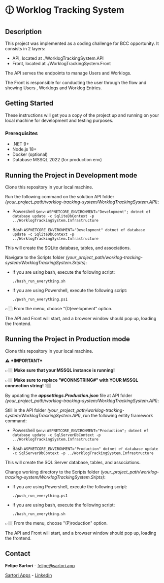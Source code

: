 # 🕧 Worklog Tracking System

## Description

This project was implemented as a coding challenge for BCC opportunity.
It consists in 2 layers:

- API, located at ./WorklogTrackingSystem.API
- Front, located at ./WorklogTrackingSystem.Front

The API serves the endpoints to manage Users and Worklogs.

The Front is responsible for conducting the user through the flow and showing Users , Worklogs and Worklog Entries.

## Getting Started

These instructions will get you a copy of the project up and running on your local machine for development and testing purposes.

### Prerequisites

- .NET 9+
- Node.js 18+
- Docker (optional)
- Database MSSQL 2022 (for production env)

## Running the Project in Development mode

Clone this repository in your local machine.

Run the following command on the solution API folder _(your_project_path/worklog-tracking-system/WorklogTrackingSystem.API)_:

- Powershell
  `$env:ASPNETCORE_ENVIRONMENT="Development"; dotnet ef database update -c SqliteDbContext -p ../WorklogTrackingSystem.Infrastructure`

- Bash
  `ASPNETCORE_ENVIRONMENT="Development" dotnet ef database update -c SqliteDbContext -p ../WorklogTrackingSystem.Infrastructure`

This will create the SQLite database, tables, and associations.

Navigate to the Scripts folder _(your_project_path/worklog-tracking-system/WorklogTrackingSystem.Sripts)_:

- If you are using bash, execute the following script:

  `./bash_run_everything.sh`

- If you are using Powershell, execute the following script:

  `./pwsh_run_everything.ps1`

👉🏼 From the menu, choose "(D)evelopment" option.

The API and Front will start, and a browser window should pop up, loading the frontend.

## Running the Project in Production mode

Clone this repository in your local machine.

⚠️ **\*IMPORTANT\***

👉🏼 **Make sure that your MSSQL instance is running!**

👉🏼 **Make sure to replace "#CONNSTRING#" with YOUR MSSQL connection string!** 👇🏽

By updating the **_appsettings.Production.json_** file at API folder _(your_project_path/worklog-tracking-system/WorklogTrackingSystem.API)_:

Still in the API folder _(your_project_path/worklog-tracking-system/WorklogTrackingSystem.API)_, run the following entity framework command:

- Powershell
  `$env:ASPNETCORE_ENVIRONMENT="Production"; dotnet ef database update -c SqlServerDbContext -p ../WorklogTrackingSystem.Infrastructure`

- Bash
  `ASPNETCORE_ENVIRONMENT="Production" dotnet ef database update -c SqlServerDbContext -p ../WorklogTrackingSystem.Infrastructure`

This will create the SQL Server database, tables, and associations.

Change working directory to the Scripts folder _(your_project_path/worklog-tracking-system/WorklogTrackingSystem.Sripts)_:

- If you are using Powershell, execute the following script:

  `./pwsh_run_everything.ps1`

- If you are using bash, execute the following script:

  `./bash_run_everything.sh`

👉🏼 From the menu, choose "(P)roduction" option.

The API and Front will start, and a browser window should pop up, loading the frontend.

## Contact

**Felipe Sartori** - felipe@sartori.app

[Sartori Apps](https://www.sartori.app) - [Linkedin](#https://www.linkedin.com/in/ff-sartori/)
